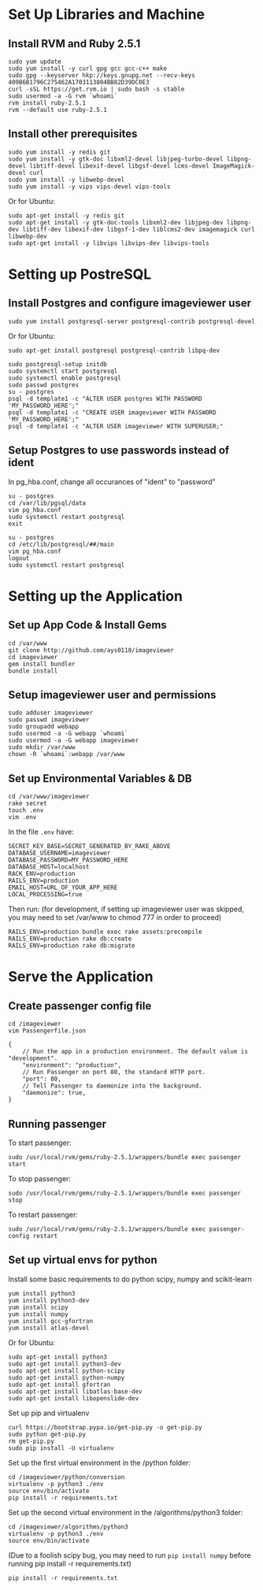 
# Set Up Libraries and Machine

## Install RVM and Ruby 2.5.1
    sudo yum update
    sudo yum install -y curl gpg gcc gcc-c++ make
    sudo gpg --keyserver hkp://keys.gnupg.net --recv-keys 409B6B1796C275462A1703113804BB82D39DC0E3
    curl -sSL https://get.rvm.io | sudo bash -s stable
    sudo usermod -a -G rvm `whoami`
    rvm install ruby-2.5.1
    rvm --default use ruby-2.5.1

## Install other prerequisites
    sudo yum install -y redis git
    sudo yum install -y gtk-doc libxml2-devel libjpeg-turbo-devel libpng-devel libtiff-devel libexif-devel libgsf-devel lcms-devel ImageMagick-devel curl
    sudo yum install -y libwebp-devel
    sudo yum install -y vips vips-devel vips-tools

Or for Ubuntu:

    sudo apt-get install -y redis git
    sudo apt-get install -y gtk-doc-tools libxml2-dev libjpeg-dev libpng-dev libtiff-dev libexif-dev libgsf-1-dev liblcms2-dev imagemagick curl libwebp-dev
    sudo apt-get install -y libvips libvips-dev libvips-tools

# Setting up PostreSQL

## Install Postgres and configure imageviewer user
    sudo yum install postgresql-server postgresql-contrib postgresql-devel

Or for Ubuntu:

    sudo apt-get install postgresql postgresql-contrib libpq-dev
    
    sudo postgresql-setup initdb
    sudo systemctl start postgresql
    sudo systemctl enable postgresql
    sudo passwd postgres
    su - postgres
    psql -d template1 -c "ALTER USER postgres WITH PASSWORD 'MY_PASSWORD_HERE';"
    psql -d template1 -c "CREATE USER imageviewer WITH PASSWORD 'MY_PASSWORD_HERE';"
    psql -d template1 -c "ALTER USER imageviewer WITH SUPERUSER;"
    

## Setup Postgres to use passwords instead of ident
In pg_hba.conf, change all occurances of "ident" to "password"
    
    su - postgres
    cd /var/lib/pgsql/data
    vim pg_hba.conf
    sudo systemctl restart postgresql
    exit
    
    su - postgres
    cd /etc/lib/postgresql/##/main   
    vim pg_hba.conf
    logout
    sudo systemctl restart postgresql
    
# Setting up the Application 
## Set up App Code & Install Gems
    cd /var/www
    git clone http://github.com/ays0110/imageviewer
    cd imageviewer
    gem install bundler
    bundle install

## Setup imageviewer user and permissions
    sudo adduser imageviewer
    sudo passwd imageviewer
    sudo groupadd webapp
    sudo usermod -a -G webapp `whoami`
    sudo usermod -a -G webapp imageviewer
    sudo mkdir /var/www
    chown -R `whoami`:webapp /var/www

## Set up Environmental Variables & DB
    cd /var/www/imageviewer
    rake secret
    touch .env
    vim .env

In the file `.env` have:
    
    SECRET_KEY_BASE=SECRET_GENERATED_BY_RAKE_ABOVE
    DATABASE_USERNAME=imageviewer
    DATABASE_PASSWORD=MY_PASSWORD_HERE
    DATABASE_HOST=localhost
    RACK_ENV=production
    RAILS_ENV=production
    EMAIL_HOST=URL_OF_YOUR_APP_HERE
    LOCAL_PROCESSING=true

Then run: 
(for development, if setting up imageviewer user was skipped, you may need to set /var/www to chmod 777 in order to proceed)
   
    RAILS_ENV=production bundle exec rake assets:precompile
    RAILS_ENV=production rake db:create
    RAILS_ENV=production rake db:migrate

# Serve the Application

## Create passenger config file
    cd /imageviewer
    vim Passengerfile.json
    
    {
        // Run the app in a production environment. The default value is "development".
        "environment": "production",
        // Run Passenger on port 80, the standard HTTP port.
        "port": 80,
        // Tell Passenger to daemonize into the background.
        "daemonize": true,
    }

## Running passenger

To start passenger:

    sudo /usr/local/rvm/gems/ruby-2.5.1/wrappers/bundle exec passenger start
    
To stop passenger:

    sudo /usr/local/rvm/gems/ruby-2.5.1/wrappers/bundle exec passenger stop
    
To restart passenger:

    sudo /usr/local/rvm/gems/ruby-2.5.1/wrappers/bundle exec passenger-config restart

## Set up virtual envs for python

Install some basic requirements to do python scipy, numpy and scikit-learn

    yum install python3
    yum install python3-dev
    yum install scipy
    yum install numpy
    yum install gcc-gfortran
    yum install atlas-devel
    
Or for Ubuntu:

    sudo apt-get install python3
    sudo apt-get install python3-dev
    sudo apt-get install python-scipy
    sudo apt-get install python-numpy
    sudo apt-get install gfortran
    sudo apt-get install libatlas-base-dev
    sudo apt-get install libopenslide-dev
    
Set up pip and virtualenv

    curl https://bootstrap.pypa.io/get-pip.py -o get-pip.py
    sudo python get-pip.py
    rm get-pip.py
    sudo pip install -U virtualenv
    
Set up the first virtual environment in the /python folder:

    cd /imageviewer/python/conversion
    virtualenv -p python3 ./env
    source env/bin/activate
    pip install -r requirements.txt

Set up the second virtual environment in the /algorithms/python3 folder:

    cd /imageviewer/algorithms/python3
    virtualenv -p python3 ./env
    source env/bin/activate

(Due to a foolish scipy bug, you may need to run `pip install numpy` before running pip install -r requirements.txt)

    pip install -r requirements.txt
    


